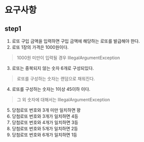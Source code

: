 # 요구사항

## step1
1. 로또 구입 금액을 입력하면 구입 금액에 해당하는 로또를 발급해야 한다.
2. 로또 1장의 가격은 1000원이다.  
 > 1000원 미만이 입력될 경우 IllegalArgumentException
3. 로또는 중복되지 않는 숫자 6개로 구성되있다.
 > 로또를 구성하는 숫자는 랜덤으로 채워진다.
4. 로또를 구성하는 숫자는 1이상 45이하 이다.
 > 그 외 숫자에 대해서는 IllegalArgumentException
5. 당첨로또 번호와 3개 미만 일치하면 꽝
6. 당첨로또 번호와 3개가 일치하면 4등
7. 당첨로또 번호와 4개가 일치하면 3등
8. 당첨로또 번호와 5개가 일치하면 2등
9. 당첨로또 번호와 6개가 일치하면 1등
